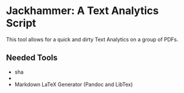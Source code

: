 Jackhammer: A Text Analytics Script
===================================
This tool allows for a quick and dirty Text Analytics on a group of PDFs.

Needed Tools
------------
- sha
- 
- Markdown LaTeX Generator (Pandoc and LibTex)